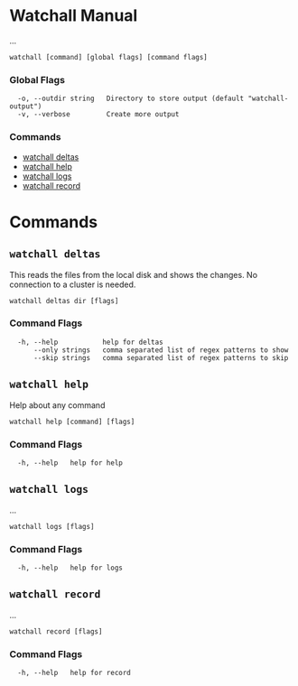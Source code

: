 # Watchall Manual

...

```text
watchall [command] [global flags] [command flags]
```

### Global Flags

```text
  -o, --outdir string   Directory to store output (default "watchall-output")
  -v, --verbose         Create more output
```

### Commands

* [watchall deltas](#watchall-deltas)
* [watchall help](#watchall-help)
* [watchall logs](#watchall-logs)
* [watchall record](#watchall-record)

# Commands

## `watchall deltas`

This reads the files from the local disk and shows the changes. No connection to a cluster is needed.

```text
watchall deltas dir [flags]
```

### Command Flags

```text
  -h, --help           help for deltas
      --only strings   comma separated list of regex patterns to show
      --skip strings   comma separated list of regex patterns to skip
```

## `watchall help`

Help about any command

```text
watchall help [command] [flags]
```

### Command Flags

```text
  -h, --help   help for help
```

## `watchall logs`

...

```text
watchall logs [flags]
```

### Command Flags

```text
  -h, --help   help for logs
```

## `watchall record`

...

```text
watchall record [flags]
```

### Command Flags

```text
  -h, --help   help for record
```
